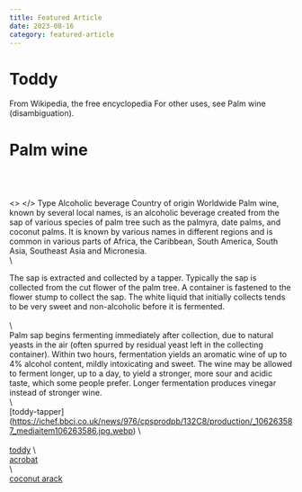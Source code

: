 ```yaml
---
title: Featured Article
date: 2023-08-16
category: featured-article
---
```


# Toddy

From Wikipedia, the free encyclopedia
For other uses, see Palm wine (disambiguation).

# Palm wine

\
\
\
<> </>
Type Alcoholic beverage
Country of origin Worldwide
Palm wine, known by several local names, is an alcoholic beverage created from the sap of various species of palm tree such as the palmyra, date palms, and coconut palms. It is known by various names in different regions and is common in various parts of Africa, the Caribbean, South America, South Asia, Southeast Asia and Micronesia.
\
\

The sap is extracted and collected by a tapper. Typically the sap is collected from the cut flower of the palm tree. A container is fastened to the flower stump to collect the sap. The white liquid that initially collects tends to be very sweet and non-alcoholic before it is fermented.
\
\
\  
Palm sap begins fermenting immediately after collection, due to natural yeasts in the air (often spurred by residual yeast left in the collecting container). Within two hours, fermentation yields an aromatic wine of up to 4% alcohol content, mildly intoxicating and sweet. The wine may be allowed to ferment longer, up to a day, to yield a stronger, more sour and acidic taste, which some people prefer. Longer fermentation produces vinegar instead of stronger wine.
\
\  
\[toddy-tapper](https://ichef.bbci.co.uk/news/976/cpsprodpb/132C8/production/_106263587_mediaitem106263586.jpg.webp)
\  
\
[toddy](https://ichef.bbci.co.uk/news/976/cpsprodpb/58A8/production/_106269622_ee0625ae-6ebc-4e0a-98ba-6dc9213b4018.jpg.webp)
\  
[acrobat](https://ichef.bbci.co.uk/news/976/cpsprodpb/B12C/production/_106265354_mediaitem106265353.jpg.webp)
\
\  
[coconut arack](https://ichef.bbci.co.uk/news/976/cpsprodpb/A254/production/_106265514_9e6175da-db24-4a05-b146-98d7004afb4d.jpg.webp)
